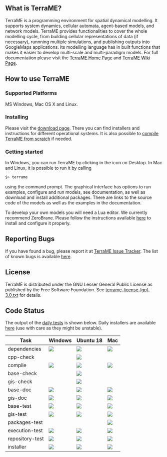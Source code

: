 ## What is TerraME?

TerraME is a programming environment for spatial dynamical modelling. It supports system dynamics, cellular automata, agent-based models, and network models. TerraME provides functionalities to cover the whole modelling cycle, from building cellular representations of data (if necessary), runnning multiple simulations, and publishing outputs into GoogleMaps applications. Its modelling language has in built functions that makes it easier to develop multi-scale and multi-paradigm models. For full documentation please visit the [TerraME Home Page](http://terrame.org) and [TerraME Wiki Page](https://github.com/TerraME/terrame/wiki).

## How to use TerraME

### Supported Platforms
MS Windows, Mac OS X and Linux.

### Installing

Please visit the [download page](https://github.com/TerraME/terrame/releases). There you can find installers and instructions for different operational systems. It is also possible to [compile TerraME from scratch](https://github.com/TerraME/terrame/wiki/Building-and-Configuring) if needed.

### Getting started

In Windows, you can run TerraME by clicking in the icon on Desktop. In Mac and Linux, it is possible to run it by calling

```bash
$> terrame
```

using the command prompt. The graphical interface has options to run examples, configure and run models,
see documentation, as well as download and install additional packages. There are links to the source code
of the models as well as the examples in the documentation.

To develop your own models you will need a Lua editor. We currently recommend ZeroBrane.
Please follow the instructions available [here](http://www.terrame.org/doku.php#editor) to install and configure it properly.

## Reporting Bugs
If you have found a bug, please report it at [TerraME Issue Tracker](https://github.com/TerraME/terrame/issues).
The list of known bugs is available [here](https://github.com/TerraME/terrame/issues?q=is%3Aopen+is%3Aissue+label%3Abug).

## License
TerraME is distributed under the GNU Lesser General Public License as published by the Free Software Foundation. See [terrame-license-lgpl-3.0.txt](https://github.com/TerraME/terrame/blob/master/licenses/terrame-license-lgpl-3.0.txt) for details.

## Code Status

The output of the [daily tests](http://www.dpi.inpe.br/jenkins/view/TerraME-Daily/) is shown below. Daily installers are available [here](http://www.dpi.inpe.br/jenkins-data/terrame/installers/) (use with care as they might be unstable).

| Task            | Windows | Ubuntu 18 | Mac |
|---|---|---|---|
| dependencies   | [<img src="http://www.dpi.inpe.br/jenkins/buildStatus/icon?job=terrame-terralib-build-windows-10">](http://www.dpi.inpe.br/jenkins/job/terrame-terralib-build-windows-10/lastBuild/consoleFull) | [<img src="http://www.dpi.inpe.br/jenkins/buildStatus/icon?job=terrame-terralib-ubuntu-18.04">](http://www.dpi.inpe.br/jenkins/job/terrame-terralib-ubuntu-18.04/lastBuild/consoleFull) | [<img src="http://www.dpi.inpe.br/jenkins/buildStatus/icon?job=terrame-terralib-build-mac-high-sierra">](http://www.dpi.inpe.br/jenkins/job/terrame-terralib-build-mac-high-sierra/lastBuild/consoleFull)|
| cpp-check       |  | [<img src="http://www.dpi.inpe.br/jenkins/buildStatus/icon?job=terrame-cpp-linter-ubuntu-18.04">](http://www.dpi.inpe.br/jenkins/job/terrame-cpp-linter-ubuntu-18.04/lastBuild/consoleFull) | |
| compile         | [<img src="http://www.dpi.inpe.br/jenkins/buildStatus/icon?job=terrame-build-windows-10">](http://www.dpi.inpe.br/jenkins/job/terrame-build-windows-10/lastBuild/consoleFull) | [<img src="http://www.dpi.inpe.br/jenkins/buildStatus/icon?job=terrame-build-ubuntu-18.04">](http://www.dpi.inpe.br/jenkins/job/terrame-build-ubuntu-18.04/lastBuild/consoleFull) | [<img src="http://www.dpi.inpe.br/jenkins/buildStatus/icon?job=terrame-build-mac-high-sierra">](http://www.dpi.inpe.br/jenkins/job/terrame-build-mac-high-sierra/lastBuild/consoleFull)|
| base-check       |  | [<img src="http://www.dpi.inpe.br/jenkins/buildStatus/icon?job=terrame-base-check-ubuntu-18.04">](http://www.dpi.inpe.br/jenkins/job/terrame-base-check-ubuntu-18.04/lastBuild/consoleFull) | |
| gis-check       |  | [<img src="http://www.dpi.inpe.br/jenkins/buildStatus/icon?job=terrame-gis-check-ubuntu-18.04">](http://www.dpi.inpe.br/jenkins/job/terrame-gis-check-ubuntu-18.04/lastBuild/consoleFull) | |
| base-doc        | [<img src="http://www.dpi.inpe.br/jenkins/buildStatus/icon?job=terrame-doc-base-windows-10">](http://www.dpi.inpe.br/jenkins/job/terrame-doc-base-windows-10/lastBuild/consoleFull) | [<img src="http://www.dpi.inpe.br/jenkins/buildStatus/icon?job=terrame-base-doc-ubuntu-18.04">](http://www.dpi.inpe.br/jenkins/job/terrame-base-doc-ubuntu-18.04/lastBuild/consoleFull) | [<img src="http://www.dpi.inpe.br/jenkins/buildStatus/icon?job=terrame-doc-base-mac-high-sierra">](http://www.dpi.inpe.br/jenkins/job/terrame-doc-base-mac-high-sierra/lastBuild/consoleFull)|
| gis-doc    |[<img src="http://www.dpi.inpe.br/jenkins/buildStatus/icon?job=terrame-doc-gis-windows-10">](http://www.dpi.inpe.br/jenkins/job/terrame-doc-gis-windows-10/lastBuild/consoleFull) | [<img src="http://www.dpi.inpe.br/jenkins/buildStatus/icon?job=terrame-gis-doc-ubuntu-18.04">](http://www.dpi.inpe.br/jenkins/job/terrame-gis-doc-ubuntu-18.04/lastBuild/consoleFull) | [<img src="http://www.dpi.inpe.br/jenkins/buildStatus/icon?job=terrame-doc-gis-mac-high-sierra">](http://www.dpi.inpe.br/jenkins/job/terrame-doc-gis-mac-high-sierra/lastBuild/consoleFull)|
| base-test       | [<img src="http://www.dpi.inpe.br/jenkins/buildStatus/icon?job=terrame-unittest-base-windows-10">](http://www.dpi.inpe.br/jenkins/job/terrame-unittest-base-windows-10/lastBuild/consoleFull) | [<img src="http://www.dpi.inpe.br/jenkins/buildStatus/icon?job=terrame-base-test-ubuntu-18.04">](http://www.dpi.inpe.br/jenkins/job/terrame-base-test-ubuntu-18.04/lastBuild/consoleFull) | [<img src="http://www.dpi.inpe.br/jenkins/buildStatus/icon?job=terrame-unittest-base-mac-high-sierra">](http://www.dpi.inpe.br/jenkins/job/terrame-unittest-base-mac-high-sierra/lastBuild/consoleFull) |
| gis-test   | [<img src="http://www.dpi.inpe.br/jenkins/buildStatus/icon?job=terrame-unittest-gis-windows-10">](http://www.dpi.inpe.br/jenkins/job/terrame-unittest-gis-windows-10/lastBuild/consoleFull) | [<img src="http://www.dpi.inpe.br/jenkins/buildStatus/icon?job=terrame-gis-test-ubuntu-18.04">](http://www.dpi.inpe.br/jenkins/job/terrame-gis-test-ubuntu-18.04/lastBuild/consoleFull) | [<img src="http://www.dpi.inpe.br/jenkins/buildStatus/icon?job=terrame-unittest-gis-mac-high-sierra">](http://www.dpi.inpe.br/jenkins/job/terrame-unittest-gis-mac-high-sierra/lastBuild/consoleFull) |
| packages-test   | | | [<img src="http://www.dpi.inpe.br/jenkins/buildStatus/icon?job=terrame-packages-current-ubuntu-18.04">](http://www.dpi.inpe.br/jenkins/job/terrame-packages-current-ubuntu-18.04/lastBuild/consoleFull) | |
| execution-test  | [<img src="http://www.dpi.inpe.br/jenkins/buildStatus/icon?job=terrame-test-execution-windows-10">](http://www.dpi.inpe.br/jenkins/job/terrame-test-execution-windows-10/lastBuild/consoleFull) | [<img src="http://www.dpi.inpe.br/jenkins/buildStatus/icon?job=terrame-cmd-test-ubuntu-18.04">](http://www.dpi.inpe.br/jenkins/job/terrame-cmd-test-ubuntu-18.04/lastBuild/consoleFull) | [<img src="http://www.dpi.inpe.br/jenkins/buildStatus/icon?job=terrame-test-execution-mac-high-sierra">](http://www.dpi.inpe.br/jenkins/job/terrame-test-execution-mac-high-sierra/lastBuild/consoleFull) |
| repository-test | [<img src="http://www.dpi.inpe.br/jenkins/buildStatus/icon?job=terrame-repository-test-windows-10">](http://www.dpi.inpe.br/jenkins/job/terrame-repository-test-windows-10/lastBuild/consoleFull) | [<img src="http://www.dpi.inpe.br/jenkins/buildStatus/icon?job=terrame-repo-test-ubuntu-18.04">](http://www.dpi.inpe.br/jenkins/job/terrame-repo-test-ubuntu-18.04/lastBuild/consoleFull) | [<img src="http://www.dpi.inpe.br/jenkins/buildStatus/icon?job=terrame-repository-test-mac-high-sierra">](http://www.dpi.inpe.br/jenkins/job/terrame-repository-test-mac-high-sierra/lastBuild/consoleFull)|
| installer | [<img src="http://www.dpi.inpe.br/jenkins/buildStatus/icon?job=terrame-installer-windows-10">](http://www.dpi.inpe.br/jenkins/job/terrame-installer-windows-10/lastBuild/consoleFull) | [<img src="http://www.dpi.inpe.br/jenkins/buildStatus/icon?job=terrame-installer-ubuntu-18.04">](http://www.dpi.inpe.br/jenkins/job/terrame-installer-ubuntu-18.04/lastBuild/consoleFull) | [<img src="http://www.dpi.inpe.br/jenkins/buildStatus/icon?job=terrame-installer-mac-high-sierra">](http://www.dpi.inpe.br/jenkins/job/terrame-installer-mac-high-sierra/lastBuild/consoleFull) |

